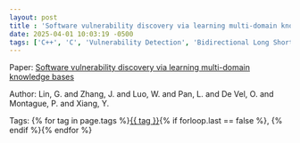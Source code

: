 ```yaml
---
layout: post
title : 'Software vulnerability discovery via learning multi-domain knowledge bases'
date: 2025-04-01 10:03:19 -0500
tags: ['C++', 'C', 'Vulnerability Detection', 'Bidirectional Long Short Term Memory', 'Abstract Syntax Tree (AST)']
---
```

Paper: [Software vulnerability discovery via learning multi-domain knowledge bases](https://ieeexplore-ieee-org.proxy.library.nd.edu/document/8906156)

Author: Lin, G. and Zhang, J. and Luo, W. and Pan, L. and De Vel, O. and Montague, P. and Xiang, Y.




 Tags: 
    <span>
    {% for tag in page.tags %}<a href="{{ site.baseurl }}tags/#{{ tag | slugify }}">{{ tag }}</a>{% if forloop.last == false %}, {% endif %}{% endfor %}
    </span>
